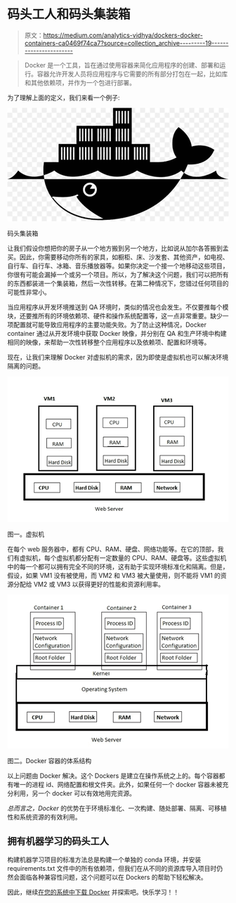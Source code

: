 # 码头工人和码头集装箱

> 原文：<https://medium.com/analytics-vidhya/dockers-docker-containers-ca0469f74ca7?source=collection_archive---------19----------------------->

> Docker 是一个工具，旨在通过使用容器来简化应用程序的创建、部署和运行。容器允许开发人员将应用程序与它需要的所有部分打包在一起，比如库和其他依赖项，并作为一个包进行部署。

为了理解上面的定义，我们来看一个例子:

![](img/3e69f17db41476d7a2b197698a1973e9.png)

码头集装箱

让我们假设你想把你的房子从一个地方搬到另一个地方，比如说从加尔各答搬到孟买。因此，你需要移动你所有的家具，如橱柜、床、沙发套、其他资产，如电视、自行车、自行车、冰箱、音乐播放器等。如果你决定一个接一个地移动这些项目，你很有可能会漏掉一个或另一个项目。所以，为了解决这个问题，我们可以把所有的东西都装进一个集装箱，然后一次性转移。在第二种情况下，您错过任何项目的可能性非常小。

当应用程序从开发环境推送到 QA 环境时，类似的情况也会发生。不仅要推每个模块，还要推所有的环境依赖项、硬件和操作系统配置等，这一点非常重要。缺少一项配置就可能导致应用程序的主要功能失败。为了防止这种情况，Docker container 通过从开发环境中获取 Docker 映像，并分别在 QA 和生产环境中构建相同的映像，来帮助一次性转移整个应用程序以及依赖项、配置和环境等。

现在，让我们来理解 Docker 对虚拟机的需求，因为即使是虚拟机也可以解决环境隔离的问题。

![](img/a4796676b6b5ff460f70a788b2a8cb9c.png)

图一。虚拟机

在每个 web 服务器中，都有 CPU、RAM、硬盘、网络功能等。在它的顶部，我们有虚拟机，每个虚拟机都分配有一定数量的 CPU、RAM、硬盘等。这些虚拟机中的每一个都可以拥有完全不同的环境，这有助于实现环境标准化和隔离。但是，假设，如果 VM1 没有被使用，而 VM2 和 VM3 被大量使用，则不能将 VM1 的资源分配给 VM2 或 VM3 以获得更好的性能和资源利用率。

![](img/0abd1205a8ef1ccec05eb68a3bd33a94.png)

图二。Docker 容器的体系结构

以上问题由 Docker 解决。这个 Dockers 是建立在操作系统之上的。每个容器都有唯一的进程 id、网络配置和根文件夹。此外，如果任何一个 docker 容器未被充分利用，另一个 docker 可以有效地用完资源。

*总而言之，Docker* 的优势在于环境标准化、一次构建、随处部署、隔离、可移植性和系统资源的有效利用。

## **拥有机器学习的码头工人**

构建机器学习项目的标准方法总是构建一个单独的 conda 环境，并安装 requirements.txt 文件中的所有依赖项，但我们在从不同的资源库导入项目时仍然会面临各种兼容性问题，这个问题可以在 Dockers 的帮助下轻松解决。

因此，继续[在您的系统中下载 Docker](https://docs.docker.com/get-docker/) 并探索吧。快乐学习！！